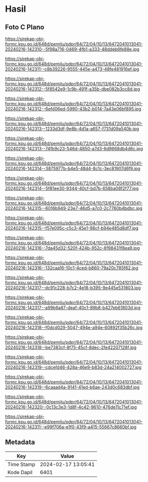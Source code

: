# Hasil

## Foto C Plano

https://sirekap-obj-formc.kpu.go.id/648d/pemilu/pdpr/64/72/04/10/13/6472041013041-20240216-142310--5f98a716-0469-4fb1-a333-48ddeb6fe88e.jpg

https://sirekap-obj-formc.kpu.go.id/648d/pemilu/pdpr/64/72/04/10/13/6472041013041-20240216-142311--c8b39226-9555-445e-a473-48fe481916ef.jpg

https://sirekap-obj-formc.kpu.go.id/648d/pemilu/pdpr/64/72/04/10/13/6472041013041-20240216-142312--5f8542e9-1c9b-491f-a35b-dbe082b3cc8d.jpg

https://sirekap-obj-formc.kpu.go.id/648d/pemilu/pdpr/64/72/04/10/13/6472041013041-20240216-142312--6efd06ed-5990-43b2-b014-7a43e06bf895.jpg

https://sirekap-obj-formc.kpu.go.id/648d/pemilu/pdpr/64/72/04/10/13/6472041013041-20240216-142313--1233d3df-9e8b-4d1a-a657-f731d09a540b.jpg

https://sirekap-obj-formc.kpu.go.id/648d/pemilu/pdpr/64/72/04/10/13/6472041013041-20240216-142313--74fb9c23-546d-4850-a7d3-6d9668db4d6c.jpg

https://sirekap-obj-formc.kpu.go.id/648d/pemilu/pdpr/64/72/04/10/13/6472041013041-20240216-142314--3875977b-b4e5-48d4-8c1c-3ec81907d6f9.jpg

https://sirekap-obj-formc.kpu.go.id/648d/pemilu/pdpr/64/72/04/10/13/6472041013041-20240216-142314--5f81ee30-9344-40cf-bd7b-658ba08f2f77.jpg

https://sirekap-obj-formc.kpu.go.id/648d/pemilu/pdpr/64/72/04/10/13/6472041013041-20240216-142315--6016b949-23e7-46d5-a7c0-2c7760b4bdbc.jpg

https://sirekap-obj-formc.kpu.go.id/648d/pemilu/pdpr/64/72/04/10/13/6472041013041-20240216-142315--f57e095c-c5c3-45e1-98cf-b94e485d8df7.jpg

https://sirekap-obj-formc.kpu.go.id/648d/pemilu/pdpr/64/72/04/10/13/6472041013041-20240216-142316--7da45d32-520f-424b-952c-6f98431f8ea9.jpg

https://sirekap-obj-formc.kpu.go.id/648d/pemilu/pdpr/64/72/04/10/13/6472041013041-20240216-142316--132caa16-10c1-4ced-b860-79a20c785f62.jpg

https://sirekap-obj-formc.kpu.go.id/648d/pemilu/pdpr/64/72/04/10/13/6472041013041-20240216-142317--dc91c228-b7c2-4e18-b395-9e445e531803.jpg

https://sirekap-obj-formc.kpu.go.id/648d/pemilu/pdpr/64/72/04/10/13/6472041013041-20240216-142317--a99b6a87-deaf-40c1-89b8-b427eb61803d.jpg

https://sirekap-obj-formc.kpu.go.id/648d/pemilu/pdpr/64/72/04/10/13/6472041013041-20240216-142318--f0dcd029-5047-494e-a94e-60892f35b26c.jpg

https://sirekap-obj-formc.kpu.go.id/648d/pemilu/pdpr/64/72/04/10/13/6472041013041-20240216-142318--be7383cf-8f75-45cf-8dec-2fe42207128f.jpg

https://sirekap-obj-formc.kpu.go.id/648d/pemilu/pdpr/64/72/04/10/13/6472041013041-20240216-142319--cdcefd46-428a-46e9-b83d-24a214002727.jpg

https://sirekap-obj-formc.kpu.go.id/648d/pemilu/pdpr/64/72/04/10/13/6472041013041-20240216-142319--6caaad4a-9141-41ed-b6ae-243d0c683dbf.jpg

https://sirekap-obj-formc.kpu.go.id/648d/pemilu/pdpr/64/72/04/10/13/6472041013041-20240216-142320--0c13c3e3-1d8f-4c42-9610-476de11c71ef.jpg

https://sirekap-obj-formc.kpu.go.id/648d/pemilu/pdpr/64/72/04/10/13/6472041013041-20240216-142311--e99f706a-e1f0-43f9-a415-55667c8660bf.jpg


## Metadata

| Key        | Value               |
| ---------- | ------------------- |
| Time Stamp | 2024-02-17 13:05:41 |
| Kode Dapil | 6401                |




